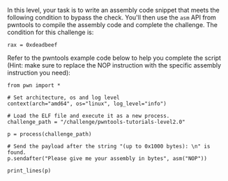 In this level, your task is to write an assembly code snippet that meets the following condition to bypass the check. You'll then use the `asm` API from pwntools to compile the assembly code and complete the challenge. The condition for this challenge is:

```
rax = 0xdeadbeef
```

Refer to the pwntools example code below to help you complete the script (Hint: make sure to replace the NOP instruction with the specific assembly instruction you need):

```
from pwn import *

# Set architecture, os and log level
context(arch="amd64", os="linux", log_level="info")

# Load the ELF file and execute it as a new process.
challenge_path = "/challenge/pwntools-tutorials-level2.0"

p = process(challenge_path)

# Send the payload after the string "(up to 0x1000 bytes): \n" is found.
p.sendafter("Please give me your assembly in bytes", asm("NOP"))

print_lines(p)
```
